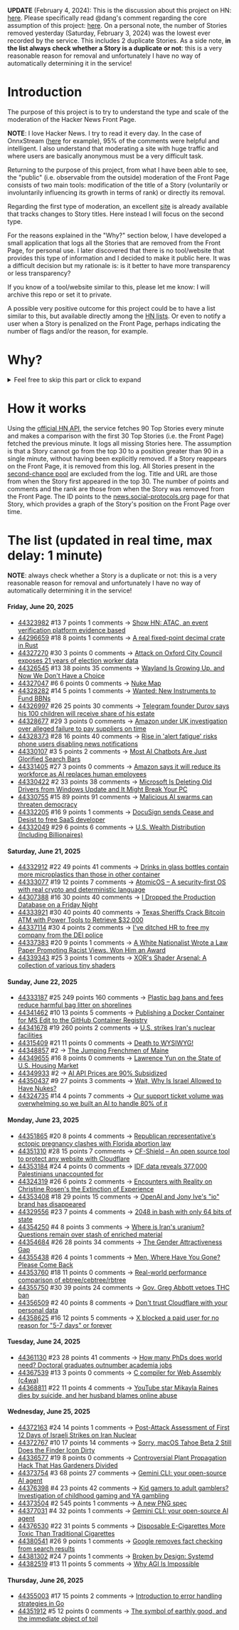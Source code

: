 **UPDATE** (February 4, 2024): This is the discussion about this project on HN: [here](https://news.ycombinator.com/item?id=39230513). Please specifically read @dang's comment regarding the core assumption of this project: [here](https://news.ycombinator.com/item?id=39231537). On a personal note, the number of Stories removed yesterday (Saturday, February 3, 2024) was the lowest ever recorded by the service. This includes 2 duplicate Stories. As a side note, **in the list always check whether a Story is a duplicate or not**: this is a very reasonable reason for removal and unfortunately I have no way of automatically determining it in the service!

# Introduction

The purpose of this project is to try to understand the type and scale of the moderation of the Hacker News Front Page.

**NOTE**: I love Hacker News. I try to read it every day. In the case of OnnxStream ([here](https://news.ycombinator.com/item?id=37752632) for example), 95% of the comments were helpful and intelligent. I also understand that moderating a site with huge traffic and where users are basically anonymous must be a very difficult task.

Returning to the purpose of this project, from what I have been able to see, the "public" (i.e. observable from the outside) moderation of the Front Page consists of two main tools: modification of the title of a Story (voluntarily or involuntarily influencing its growth in terms of rank) or directly its removal.

Regarding the first type of moderation, an excellent [site](https://hackernewstitles.netlify.app/) is already available that tracks changes to Story titles. Here instead I will focus on the second type.

For the reasons explained in the "Why?" section below, I have developed a small application that logs all the Stories that are removed from the Front Page, for personal use. I later discovered that there is no tool/website that provides this type of information and I decided to make it public here. It was a difficult decision but my rationale is: is it better to have more transparency or less transparency?

If you know of a tool/website similar to this, please let me know: I will archive this repo or set it to private.

A possible very positive outcome for this project could be to have a list similar to this, but available directly among the [HN lists](https://news.ycombinator.com/lists). Or even to notify a user when a Story is penalized on the Front Page, perhaps indicating the number of flags and/or the reason, for example.

# Why?

<details>
<summary>Feel free to skip this part or click to expand</summary>

A friend of mine posted two Stories on Hacker News related to OnnxStream (31 days apart), the first related to SDXL Turbo support and the second related to TinyLlama and Mistral 7B support.

In the case of the [first](https://news.ycombinator.com/item?id=38646969), the Story was among the first on the Front Page, until its title was changed from "Stable Diffusion Turbo on a Raspberry Pi Zero 2 generates an image in 29 minutes" to "OnnxStream: Stable Diffusion XL 1.0 Base on a Raspberry Pi Zero 2". This effectively "killed" the Story. One user pointed out that the new title didn't reflect the spirit of the Story (thanks @practice9).

In the case of the [second](https://news.ycombinator.com/item?id=38991145), the Story was in third place on the Front Page, less than an hour after the submission. In this case it was simply removed from the Front Page.

Having discovered this, perplexed, I sent an email to the moderator. @dang, who was very kind and quick in his response, explained to me that the Story had been flagged by users even without being explicitly [flagged], and that he could therefore only hypothesize the causes of the flag. His hypothesis was that (some?) users might be fed up with news related to LLMs.

While I have no reason to doubt Daniel's good faith, it's hard to believe that HN users would be tired of LLM-related news.

So I decided to develop a small console application to determine the frequency of this phenomenon (actually I was also motivated by the prospect of writing some C# code, after more than 2 years of complete abstinence). I subsequently discovered that there were no tools/websites that monitored this specific phenomenon and I therefore decided to make it public here.

</details>

# How it works

Using the [official HN API](https://github.com/HackerNews/API), the service fetches 90 Top Stories every minute and makes a comparison with the first 30 Top Stories (i.e. the Front Page) fetched the previous minute. It logs all missing Stories here. The assumption is that a Story cannot go from the top 30 to a position greater than 90 in a single minute, without having been explicitly removed. If a Story reappears on the Front Page, it is removed from this log. All Stories present in the [second-chance pool](https://news.ycombinator.com/pool) are excluded from the log. Title and URL are those from when the Story first appeared in the top 30. The number of points and comments and the rank are those from when the Story was removed from the Front Page. The ID points to the [news.social-protocols.org](https://news.social-protocols.org) page for that Story, which provides a graph of the Story's position on the Front Page over time.

# The list (updated in real time, max delay: 1 minute)

**NOTE**: always check whether a Story is a duplicate or not: this is a very reasonable reason for removal and unfortunately I have no way of automatically determining it in the service!

#### **Friday, June 20, 2025**
<!-- HN:44323982:start -->
* [44323982](https://news.social-protocols.org/stats?id=44323982) #13 7 points 1 comments -> [Show HN: ATAC, an event verification platform evidence based](https://atac.seraum.com)<!-- HN:44323982:end --><!-- HN:44296659:start -->
* [44296659](https://news.social-protocols.org/stats?id=44296659) #18 8 points 1 comments -> [A real fixed-point decimal crate in Rust](https://github.com/WuBingzheng/primitive_fixed_point_decimal)<!-- HN:44296659:end --><!-- HN:44327270:start -->
* [44327270](https://news.social-protocols.org/stats?id=44327270) #30 3 points 0 comments -> [Attack on Oxford City Council exposes 21 years of election worker data](https://www.theregister.com/2025/06/20/oxford_city_council_breach/)<!-- HN:44327270:end --><!-- HN:44326545:start -->
* [44326545](https://news.social-protocols.org/stats?id=44326545) #13 38 points 35 comments -> [Wayland Is Growing Up. and Now We Don't Have a Choice](https://fireborn.mataroa.blog/blog/i-want-to-love-linux-it-doesnt-love-me-back-post-4-wayland-is-growing-up-and-now-we-dont-have-a-choice/)<!-- HN:44326545:end --><!-- HN:44327047:start -->
* [44327047](https://news.social-protocols.org/stats?id=44327047) #6 6 points 0 comments -> [Nuke Map](https://nuclearsecrecy.com/nukemap/)<!-- HN:44327047:end --><!-- HN:44328282:start -->
* [44328282](https://news.social-protocols.org/stats?id=44328282) #14 5 points 1 comments -> [Wanted: New Instruments to Fund BBNs](https://www.freaktakes.com/p/wanted-new-instruments-to-fund-bbns)<!-- HN:44328282:end --><!-- HN:44326997:start -->
* [44326997](https://news.social-protocols.org/stats?id=44326997) #26 25 points 30 comments -> [Telegram founder Durov says his 100 children will receive share of his estate](https://www.cnn.com/2025/06/20/tech/durov-100-children-inheritance-scli-intl)<!-- HN:44326997:end --><!-- HN:44328677:start -->
* [44328677](https://news.social-protocols.org/stats?id=44328677) #29 3 points 0 comments -> [Amazon under UK investigation over alleged failure to pay suppliers on time](https://www.theguardian.com/technology/2025/jun/20/amazon-uk-investigation-alleged-failure-to-pay-groceries-suppliers-on-time)<!-- HN:44328677:end --><!-- HN:44328373:start -->
* [44328373](https://news.social-protocols.org/stats?id=44328373) #28 16 points 40 comments -> [Rise in 'alert fatigue' risks phone users disabling news notifications](https://www.theguardian.com/media/2025/jun/20/increase-alert-fatigue-phone-users-disable-news-notifications-study-finds)<!-- HN:44328373:end --><!-- HN:44330107:start -->
* [44330107](https://news.social-protocols.org/stats?id=44330107) #3 5 points 2 comments -> [Most AI Chatbots Are Just Glorified Search Bars](https://www.kasp.chat/)<!-- HN:44330107:end --><!-- HN:44331405:start -->
* [44331405](https://news.social-protocols.org/stats?id=44331405) #27 3 points 0 comments -> [Amazon says it will reduce its workforce as AI replaces human employees](https://www.cnn.com/2025/06/17/business/amazon-ai-human-employees-jobs)<!-- HN:44331405:end --><!-- HN:44330422:start -->
* [44330422](https://news.social-protocols.org/stats?id=44330422) #2 33 points 38 comments -> [Microsoft Is Deleting Old Drivers from Windows Update and It Might Break Your PC](https://nerds.xyz/2025/06/microsoft-driver-removal-windows-update-legacy-hardware-breaking/)<!-- HN:44330422:end --><!-- HN:44330755:start -->
* [44330755](https://news.social-protocols.org/stats?id=44330755) #15 89 points 91 comments -> [Malicious AI swarms can threaten democracy](https://osf.io/preprints/osf/qm9yk_v2)<!-- HN:44330755:end --><!-- HN:44332205:start -->
* [44332205](https://news.social-protocols.org/stats?id=44332205) #16 9 points 1 comments -> [DocuSign sends Cease and Desist to free SaaS developer](https://twitter.com/AzianMike/status/1935671153076678983)<!-- HN:44332205:end --><!-- HN:44332049:start -->
* [44332049](https://news.social-protocols.org/stats?id=44332049) #29 6 points 6 comments -> [U.S. Wealth Distribution (Including Billionaires)](https://joshworth.com/dev/wealthgap/)<!-- HN:44332049:end -->
#### **Saturday, June 21, 2025**
<!-- HN:44332912:start -->
* [44332912](https://news.social-protocols.org/stats?id=44332912) #22 49 points 41 comments -> [Drinks in glass bottles contain more microplastics than those in other container](https://www.anses.fr/en/content/drinks-glass-bottles-contain-more-microplastics-those-other-containers)<!-- HN:44332912:end --><!-- HN:44333077:start -->
* [44333077](https://news.social-protocols.org/stats?id=44333077) #19 12 points 7 comments -> [AtomicOS – A security-first OS with real crypto and deterministic language](https://github.com/ipenas-cl/AtomicOs)<!-- HN:44333077:end --><!-- HN:44307388:start -->
* [44307388](https://news.social-protocols.org/stats?id=44307388) #16 30 points 40 comments -> [I Dropped the Production Database on a Friday Night](https://vince.beehiiv.com/p/how-i-dropped-the-production-database-on-a-friday-night)<!-- HN:44307388:end --><!-- HN:44333921:start -->
* [44333921](https://news.social-protocols.org/stats?id=44333921) #30 40 points 40 comments -> [Texas Sheriffs Crack Bitcoin ATM with Power Tools to Retrieve $32,000](https://decrypt.co/326308/texas-sheriffs-crack-bitcoin-atm-with-power-tools-to-retrieve-32000)<!-- HN:44333921:end --><!-- HN:44337114:start -->
* [44337114](https://news.social-protocols.org/stats?id=44337114) #30 4 points 2 comments -> [I've ditched HR to free my company from the DEI police](https://nypost.com/2025/06/20/opinion/ive-ditched-hr-to-free-my-company-from-the-dei-police/)<!-- HN:44337114:end --><!-- HN:44337383:start -->
* [44337383](https://news.social-protocols.org/stats?id=44337383) #20 9 points 1 comments -> [A White Nationalist Wrote a Law Paper Promoting Racist Views. Won Him an Award](https://www.nytimes.com/2025/06/21/us/white-supremacist-university-of-florida-paper.html)<!-- HN:44337383:end --><!-- HN:44339343:start -->
* [44339343](https://news.social-protocols.org/stats?id=44339343) #25 3 points 1 comments -> [XOR's Shader Arsenal: A collection of various tiny shaders](https://www.xordev.com/arsenal)<!-- HN:44339343:end -->
#### **Sunday, June 22, 2025**
<!-- HN:44333187:start -->
* [44333187](https://news.social-protocols.org/stats?id=44333187) #25 249 points 160 comments -> [Plastic bag bans and fees reduce harmful bag litter on shorelines](https://www.science.org/doi/10.1126/science.adp9274)<!-- HN:44333187:end --><!-- HN:44341462:start -->
* [44341462](https://news.social-protocols.org/stats?id=44341462) #10 13 points 5 comments -> [Publishing a Docker Container for MS Edit to the GitHub Container Registry](https://til.simonwillison.net/github/container-registry)<!-- HN:44341462:end --><!-- HN:44341678:start -->
* [44341678](https://news.social-protocols.org/stats?id=44341678) #19 260 points 2 comments -> [U.S. strikes Iran's nuclear facilities](https://www.axios.com/2025/06/21/us-strike-iran-nuclear-israel-trump)<!-- HN:44341678:end --><!-- HN:44315409:start -->
* [44315409](https://news.social-protocols.org/stats?id=44315409) #21 11 points 0 comments -> [Death to WYSIWYG!](https://ratfactor.com/htmlwarden/death-to-wysiwyg)<!-- HN:44315409:end --><!-- HN:44348857:start -->
* [44348857](https://news.social-protocols.org/stats?id=44348857) #2 -> [The Jumping Frenchmen of Maine](https://www.amusingplanet.com/2025/06/the-jumping-frenchmen-of-maine.html)<!-- HN:44348857:end --><!-- HN:44349655:start -->
* [44349655](https://news.social-protocols.org/stats?id=44349655) #16 8 points 0 comments -> [Lawrence Yun on the State of U.S. Housing Market](https://www.c-span.org/program/washington-journal/lawrence-yun-on-the-state-of-us-housing-market/661482)<!-- HN:44349655:end --><!-- HN:44349933:start -->
* [44349933](https://news.social-protocols.org/stats?id=44349933) #2 -> [AI API Prices are 90% Subsidized](https://tinyml.substack.com/p/the-unsustainable-economics-of-llm)<!-- HN:44349933:end --><!-- HN:44350437:start -->
* [44350437](https://news.social-protocols.org/stats?id=44350437) #9 27 points 3 comments -> [Wait, Why Is Israel Allowed to Have Nukes?](https://www.currentaffairs.org/news/wait-why-is-israel-allowed-to-have-nukes)<!-- HN:44350437:end --><!-- HN:44324735:start -->
* [44324735](https://news.social-protocols.org/stats?id=44324735) #14 4 points 7 comments -> [Our support ticket volume was overwhelming,so we built an AI to handle 80% of it](https://www.kasp.chat/)<!-- HN:44324735:end -->
#### **Monday, June 23, 2025**
<!-- HN:44351865:start -->
* [44351865](https://news.social-protocols.org/stats?id=44351865) #20 8 points 4 comments -> [Republican representative's ectopic pregnancy clashes with Florida abortion law](https://www.theguardian.com/us-news/2025/jun/22/kat-cammack-republican-florida-abortion-law-ectopic-pregnancy)<!-- HN:44351865:end --><!-- HN:44351310:start -->
* [44351310](https://news.social-protocols.org/stats?id=44351310) #28 15 points 7 comments -> [CF-Shield – An open source tool to protect any website with Cloudflare](https://github.com/Sakura-sx/cf-shield)<!-- HN:44351310:end --><!-- HN:44353184:start -->
* [44353184](https://news.social-protocols.org/stats?id=44353184) #24 4 points 0 comments -> [IDF data reveals 377,000 Palestinians unaccounted for](https://medium.com/@m4xim1l1an/the-grim-arithmetic-idf-data-reveals-377-000-palestinians-unaccounted-for-59f747490e61)<!-- HN:44353184:end --><!-- HN:44324319:start -->
* [44324319](https://news.social-protocols.org/stats?id=44324319) #26 6 points 2 comments -> [Encounters with Reality on Christine Rosen's the Extinction of Experience](https://thepointmag.com/criticism/encounters-with-reality/)<!-- HN:44324319:end --><!-- HN:44353408:start -->
* [44353408](https://news.social-protocols.org/stats?id=44353408) #18 29 points 15 comments -> [OpenAI and Jony Ive's "io" brand has disappeared](https://www.theverge.com/news/690858/jony-ive-openai-sam-altman-ai-hardware)<!-- HN:44353408:end --><!-- HN:44329556:start -->
* [44329556](https://news.social-protocols.org/stats?id=44329556) #23 7 points 4 comments -> [2048 in bash with only 64 bits of state](https://github.com/izabera/bitwise-challenge-2048)<!-- HN:44329556:end --><!-- HN:44354250:start -->
* [44354250](https://news.social-protocols.org/stats?id=44354250) #4 8 points 3 comments -> [Where is Iran's uranium? Questions remain over stash of enriched material](https://www.ft.com/content/12a864cc-eeb8-4725-aed8-5ddff9ac588e)<!-- HN:44354250:end --><!-- HN:44354684:start -->
* [44354684](https://news.social-protocols.org/stats?id=44354684) #26 28 points 34 comments -> [The Gender Attractiveness Gap](https://www.biorxiv.org/content/10.1101/2025.05.21.655261v1)<!-- HN:44354684:end --><!-- HN:44355438:start -->
* [44355438](https://news.social-protocols.org/stats?id=44355438) #26 4 points 1 comments -> [Men, Where Have You Gone? Please Come Back](https://www.nytimes.com/2025/06/20/style/modern-love-men-where-have-you-gone-please-come-back.html)<!-- HN:44355438:end --><!-- HN:44353760:start -->
* [44353760](https://news.social-protocols.org/stats?id=44353760) #18 11 points 0 comments -> [Real-world performance comparison of ebtree/cebtree/rbtree](http://wtarreau.blogspot.com/2025/06/real-world-performance-comparison-of.html)<!-- HN:44353760:end --><!-- HN:44355750:start -->
* [44355750](https://news.social-protocols.org/stats?id=44355750) #30 39 points 24 comments -> [Gov. Greg Abbott vetoes THC ban](https://www.texastribune.org/2025/06/22/texas-thc-ban-bill-greg-abbott-veto-senate-bill-3/)<!-- HN:44355750:end --><!-- HN:44356509:start -->
* [44356509](https://news.social-protocols.org/stats?id=44356509) #2 40 points 8 comments -> [Don't trust Cloudflare with your personal data](https://shkspr.mobi/blog/2020/09/dont-trust-cloudflare-with-your-personal-data/)<!-- HN:44356509:end --><!-- HN:44358625:start -->
* [44358625](https://news.social-protocols.org/stats?id=44358625) #16 12 points 5 comments -> [X blocked a paid user for no reason for "5-7 days" or forever](https://substack.com/home/post/p-166662797)<!-- HN:44358625:end -->
#### **Tuesday, June 24, 2025**
<!-- HN:44361130:start -->
* [44361130](https://news.social-protocols.org/stats?id=44361130) #23 28 points 41 comments -> [How many PhDs does world need? Doctoral graduates outnumber academia jobs](https://www.nature.com/articles/d41586-025-01855-w)<!-- HN:44361130:end --><!-- HN:44367539:start -->
* [44367539](https://news.social-protocols.org/stats?id=44367539) #13 3 points 0 comments -> [C compiler for Web Assembly (c4wa)](https://github.com/kign/c4wa)<!-- HN:44367539:end --><!-- HN:44368811:start -->
* [44368811](https://news.social-protocols.org/stats?id=44368811) #22 11 points 4 comments -> [YouTube star Mikayla Raines dies by suicide, and her husband blames online abuse](https://www.nbcnews.com/news/obituaries/youtube-star-mikayla-raines-dies-suicide-29-husband-blames-online-abus-rcna214720)<!-- HN:44368811:end -->
#### **Wednesday, June 25, 2025**
<!-- HN:44372163:start -->
* [44372163](https://news.social-protocols.org/stats?id=44372163) #24 14 points 1 comments -> [Post-Attack Assessment of First 12 Days of Israeli Strikes on Iran Nuclear](https://isis-online.org/isis-reports/post-attack-assessment-of-the-first-12-days-of-israeli-strikes-on-iranian-nuclear-facilities)<!-- HN:44372163:end --><!-- HN:44372767:start -->
* [44372767](https://news.social-protocols.org/stats?id=44372767) #10 17 points 14 comments -> [Sorry, macOS Tahoe Beta 2 Still Does the Finder Icon Dirty](https://512pixels.net/2025/06/finder-icon-fixed/)<!-- HN:44372767:end --><!-- HN:44336577:start -->
* [44336577](https://news.social-protocols.org/stats?id=44336577) #19 8 points 0 comments -> [Controversial Plant Propagation Hack That Has Gardeners Divided](https://www.bhg.com/what-is-proplifting-11753036)<!-- HN:44336577:end --><!-- HN:44373754:start -->
* [44373754](https://news.social-protocols.org/stats?id=44373754) #3 68 points 27 comments -> [Gemini CLI: your open-source AI agent](https://blog.google/technology/developers/introducing-gemini-cli/)<!-- HN:44373754:end --><!-- HN:44376398:start -->
* [44376398](https://news.social-protocols.org/stats?id=44376398) #4 23 points 42 comments -> [Kid gamers to adult gamblers? Investigation of childhood gaming and YA gambling](https://www.tandfonline.com/doi/full/10.1080/14459795.2025.2488867)<!-- HN:44376398:end --><!-- HN:44373504:start -->
* [44373504](https://news.social-protocols.org/stats?id=44373504) #2 545 points 1 comments -> [A new PNG spec](https://www.programmax.net/articles/png-is-back/)<!-- HN:44373504:end --><!-- HN:44377031:start -->
* [44377031](https://news.social-protocols.org/stats?id=44377031) #4 32 points 1 comments -> [Gemini CLI: your open-source AI agent](https://blog.google/technology/developers/introducing-gemini-cli-open-source-ai-agent/)<!-- HN:44377031:end --><!-- HN:44376530:start -->
* [44376530](https://news.social-protocols.org/stats?id=44376530) #22 31 points 5 comments -> [Disposable E-Cigarettes More Toxic Than Traditional Cigarettes](https://www.ucdavis.edu/news/disposable-e-cigarettes-more-toxic-traditional-cigarettes)<!-- HN:44376530:end --><!-- HN:44380541:start -->
* [44380541](https://news.social-protocols.org/stats?id=44380541) #26 9 points 1 comments -> [Google removes fact checking from search results](https://developers.google.com/search/blog/2025/06/simplifying-search-results)<!-- HN:44380541:end --><!-- HN:44381302:start -->
* [44381302](https://news.social-protocols.org/stats?id=44381302) #24 7 points 1 comments -> [Broken by Design: Systemd](https://ewontfix.com/14/)<!-- HN:44381302:end --><!-- HN:44382519:start -->
* [44382519](https://news.social-protocols.org/stats?id=44382519) #13 11 points 5 comments -> [Why AGI Is Impossible](https://claude.ai/public/artifacts/445500b7-bb6b-4bf3-be9a-0fa4ee64c790)<!-- HN:44382519:end -->
#### **Thursday, June 26, 2025**
<!-- HN:44355003:start -->
* [44355003](https://news.social-protocols.org/stats?id=44355003) #17 15 points 2 comments -> [Introduction to error handling strategies in Go](https://go-monk.beehiiv.com/p/error-handling)<!-- HN:44355003:end --><!-- HN:44351912:start -->
* [44351912](https://news.social-protocols.org/stats?id=44351912) #5 12 points 0 comments -> [The symbol of earthly good, and the immediate object of toil](https://crookedtimber.org/2025/06/23/the-symbol-of-earthly-good-and-the-immediate-object-of-toil/)<!-- HN:44351912:end -->